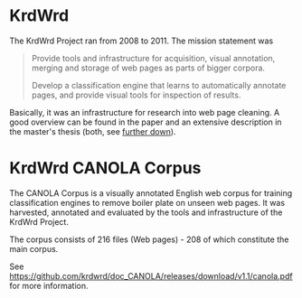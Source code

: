 # KrdWrd

The KrdWrd Project ran from 2008 to 2011. The mission statement was
> Provide tools and infrastructure for acquisition, visual annotation, merging and storage of web pages as parts of bigger corpora.
>
> Develop a classification engine that learns to automatically annotate pages, and provide visual tools for inspection of results.

Basically, it was an infrastructure for research into web page cleaning. A good
overview can be found in the paper and an extensive description in the master's thesis (both, see [further down](#cite-work)).

# KrdWrd CANOLA Corpus

The CANOLA Corpus is a visually annotated English web corpus for training
classification engines to remove boiler plate on unseen web pages. It was
harvested, annotated and evaluated by the tools and infrastructure of the
KrdWrd Project.

The corpus consists of 216 files (Web pages) - 208 of which constitute the main
corpus.

See https://github.com/krdwrd/doc_CANOLA/releases/download/v1.1/canola.pdf for more information.
